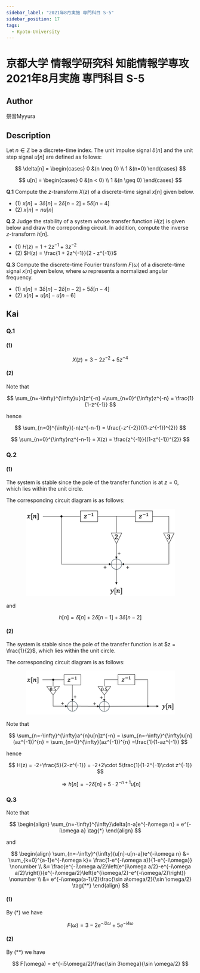 ```yaml
---
sidebar_label: "2021年8月実施 専門科目 S-5"
sidebar_position: 17
tags:
  - Kyoto-University
---
```


# 京都大学 情報学研究科 知能情報学専攻 2021年8月実施 専門科目 S-5

## **Author**
祭音Myyura

## **Description**
Let $n \in \mathbb{Z}$ be a discrete-time index.
The unit impulse signal $\delta[n]$ and the unit step signal $u[n]$ are defined as follows:

$$
\delta[n] = \begin{cases}
    0 &(n \neq 0) \\
    1 &(n=0)
\end{cases}
$$

$$
u[n] = \begin{cases}
    0 &(n < 0) \\
    1 &(n \geq 0)
\end{cases}
$$

**Q.1** Compute the $z$-transform $X(z)$ of a discrete-time signal $x[n]$ given below.

- (1) $x[n] = 3\delta [n] - 2\delta [n-2] + 5\delta [n-4]$
- (2) $x[n] = nu[n]$

**Q.2** Judge the stability of a system whose transfer function $H(z)$ is given below and draw the correponding circuit.
In addition, compute the inverse $z$-transform $h[n]$.

- (1) $H(z) = 1 + 2z^{-1} + 3z^{-2}$
- (2) $H(z) = \frac{1 + 2z^{-1}}{2 - z^{-1}}$

**Q.3** Compute the discrete-time Fourier transform $F(\omega)$ of a discrete-time signal $x[n]$ given below, where $\omega$ represents a normalized angular frequency.

- (1) $x[n] = 3\delta [n] - 2\delta [n-2] + 5\delta [n-4]$
- (2) $x[n] = u[n] - u[n-6]$

## **Kai**
### Q.1
#### (1)

$$
X(z) = 3-2z^{-2}+5z^{-4}
$$

#### (2)
Note that

$$
\sum_{n=-\infty}^{\infty}u[n]z^{-n} =\sum_{n=0}^{\infty}z^{-n} = \frac{1}{1-z^{-1}}
$$

hence

$$
\sum_{n=0}^{\infty}(-n)z^{-n-1} = \frac{-z^{-2}}{(1-z^{-1})^{2}}
$$


$$
\sum_{n=0}^{\infty}nz^{-n-1} = X(z) = \frac{z^{-1}}{(1-z^{-1})^{2}}
$$

### Q.2
#### (1)
The system is stable since the pole of the transfer function is at $z = 0$, which lies within the unit circle.

The corresponding circuit diagram is as follows:

<figure style="text-align:center;">
  <img src="https://raw.githubusercontent.com/Myyura/the_kai_project_assets/main/kakomonn/kyoto_university/informatics/ist_202108_senmon_s_5_p1.png" width="400" alt=""/>
</figure>

and

$$
h[n] = \delta[n]+2\delta[n-1]+3\delta[n-2]
$$

#### (2)
The system is stable since the pole of the transfer function is at $z = \frac{1}{2}$, which lies within the unit circle.

The corresponding circuit diagram is as follows:

<figure style="text-align:center;">
  <img src="https://raw.githubusercontent.com/Myyura/the_kai_project_assets/main/kakomonn/kyoto_university/informatics/ist_202108_senmon_s_5_p2.png" width="400" alt=""/>
</figure>

Note that

$$
\sum_{n=-\infty}^{\infty}a^{n}u[n]z^{-n}
= \sum_{n=-\infty}^{\infty}u[n](az^{-1})^{n}
= \sum_{n=0}^{\infty}(az^{-1})^{n}
=\frac{1}{1-az^{-1}}
$$

hence

$$
H(z) = -2+\frac{5}{2-z^{-1}} = -2+2\cdot 5\frac{1}{1-2^{-1}\cdot z^{-1}}
$$

$$
\Rightarrow h[n] = -2\delta[n]+5\cdot 2^{-n+1}u[n]
$$

### Q.3
Note that

$$
\begin{align}
\sum_{n=-\infty}^{\infty}\delta[n-a]e^{-i\omega n} = e^{-i\omega a} \tag{*}
\end{align}
$$

and

$$
\begin{align}
\sum_{n=-\infty}^{\infty}(u[n]-u[n-a])e^{-i\omega n} &= \sum_{k=0}^{a-1}e^{-i\omega k}= \frac{1-e^{-i\omega a}}{1-e^{-i\omega}} \nonumber \\
&= \frac{e^{-i\omega a/2}\left(e^{i\omega a/2}-e^{-i\omega a/2}\right)}{e^{-i\omega/2}\left(e^{i\omega/2}-e^{-i\omega/2}\right)} \nonumber \\
&= e^{-i\omega(a-1)/2}\frac{\sin a\omega/2}{\sin \omega/2} \tag{**}
\end{align}
$$

#### (1)
By (*) we have

$$
F(\omega) = 3 - 2e^{-i2\omega} + 5e^{-i4\omega}
$$

#### (2)
By (**) we have

$$
F(\omega) = e^{-i5\omega/2}\frac{\sin 3\omega}{\sin \omega/2}
$$